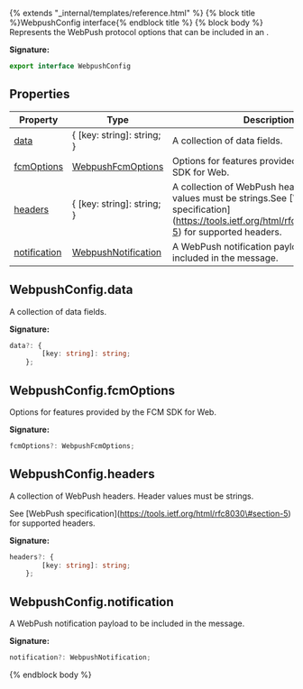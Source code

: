 {% extends "_internal/templates/reference.html" %}
{% block title %}WebpushConfig interface{% endblock title %}
{% block body %}
Represents the WebPush protocol options that can be included in an .

<b>Signature:</b>

```typescript
export interface WebpushConfig 
```

## Properties

|  Property | Type | Description |
|  --- | --- | --- |
|  [data](./firebase-admin.messaging.webpushconfig.md#webpushconfigdata) | { \[key: string\]: string; } | A collection of data fields. |
|  [fcmOptions](./firebase-admin.messaging.webpushconfig.md#webpushconfigfcmoptions) | [WebpushFcmOptions](./firebase-admin.messaging.webpushfcmoptions.md#webpushfcmoptions_interface) | Options for features provided by the FCM SDK for Web. |
|  [headers](./firebase-admin.messaging.webpushconfig.md#webpushconfigheaders) | { \[key: string\]: string; } | A collection of WebPush headers. Header values must be strings.<!-- -->See \[WebPush specification\](https://tools.ietf.org/html/rfc8030\#section-5) for supported headers. |
|  [notification](./firebase-admin.messaging.webpushconfig.md#webpushconfignotification) | [WebpushNotification](./firebase-admin.messaging.webpushnotification.md#webpushnotification_interface) | A WebPush notification payload to be included in the message. |

## WebpushConfig.data

A collection of data fields.

<b>Signature:</b>

```typescript
data?: {
        [key: string]: string;
    };
```

## WebpushConfig.fcmOptions

Options for features provided by the FCM SDK for Web.

<b>Signature:</b>

```typescript
fcmOptions?: WebpushFcmOptions;
```

## WebpushConfig.headers

A collection of WebPush headers. Header values must be strings.

See \[WebPush specification\](https://tools.ietf.org/html/rfc8030\#section-5) for supported headers.

<b>Signature:</b>

```typescript
headers?: {
        [key: string]: string;
    };
```

## WebpushConfig.notification

A WebPush notification payload to be included in the message.

<b>Signature:</b>

```typescript
notification?: WebpushNotification;
```
{% endblock body %}
